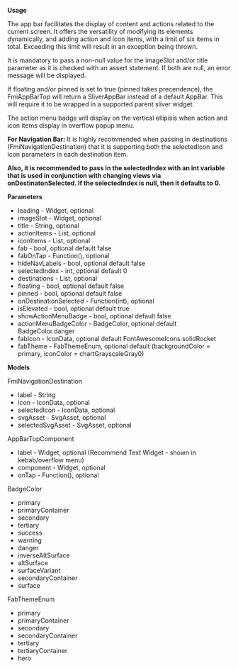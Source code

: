 **Usage**

The app bar facilitates the display of content and actions related to the current screen. It offers the versatility of modifying its elements dynamically, and adding action and icon items, with a limit of six items in total. Exceeding this limit will result in an exception being thrown.

It is mandatory to pass a non-null value for the imageSlot and/or title parameter as it is checked with an assert statement. If both are null, an error message will be displayed.

If floating and/or pinned is set to true (pinned takes precendence), the FmiAppBarTop will return a SliverAppBar instead of a default AppBar. This will require it to be wrapped in a supported parent sliver widget.

The action menu badge will display on the vertical ellipisis when action and icon items display in overflow popup menu.

**For Navigation Bar:**
It is highly recommended when passing in destinations (FmiNavigationDestination) that it is supporting both the selectedIcon and icon parameters in each destination item.

**Also, it is recommended to pass in the selectedIndex with an int variable that is used in conjunction with changing views via onDestinatonSelected. If the selectedIndex is null, then it defaults to 0.**

**Parameters**

- leading - Widget, optional
- imageSlot - Widget, optional
- title - String, optional
- actionItems - List<AppBarTopComponent>, optional
- iconItems - List<AppBarTopComponent>, optional
- fab - bool, optional default false
- fabOnTap - Function(), optional
- hideNavLabels - bool, optional default false
- selectedIndex - int, optional default 0
- destinations - List<FmiNavigationDestination>, optional
- floating - bool, optional default false
- pinned - bool, optional default false
- onDestinationSelected - Function(int), optional
- isElevated - bool, optional default true
- showActionMenuBadge - bool, optional default false
- actionMenuBadgeColor - BadgeColor, optional default BadgeColor.danger
- fabIcon - IconData, optional default FontAwesomeIcons.solidRocket
- fabTheme - FabThemeEnum, optional default (backgroundColor = primary, iconColor = chartGrayscaleGray0)

**Models**

FmiNavigationDestination

- label - String
- icon - IconData, optional
- selectedIcon - IconData, optional
- svgAsset - SvgAsset, optional
- selectedSvgAsset - SvgAsset, optional

AppBarTopComponent

- label - Widget, optional (Recommend Text Widget - shown in kebab/overflow menu)
- component - Widget, optional
- onTap - Function(), optional

BadgeColor

- primary
- primaryContainer
- secondary
- tertiary
- success
- warning
- danger
- inverseAltSurface
- altSurface
- surfaceVariant
- secondaryContainer
- surface

FabThemeEnum

- primary
- primaryContainer
- secondary
- secondaryContainer
- tertiary
- tertiaryContainer
- hero

`  `
